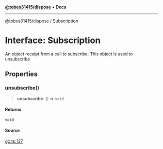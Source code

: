 [**@tobes31415/dispose**](../README.md) • **Docs**

***

[@tobes31415/dispose](../globals.md) / Subscription

# Interface: Subscription

An object receipt from a call to subscribe.  This object is used to unsubscribe

## Properties

### unsubscribe()

> **unsubscribe**: () => `void`

#### Returns

`void`

#### Source

[gc.ts:137](https://github.com/tobes31415/dispose/blob/8b821ba54eb1fd6736de9a4ab9b915563840a838/src/gc.ts#L137)
